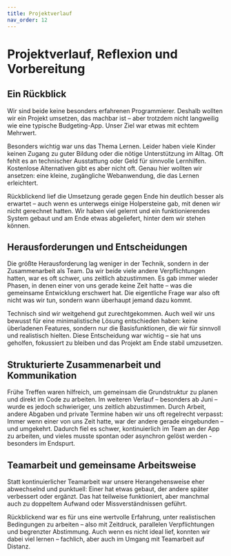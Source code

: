```yaml
---
title: Projektverlauf
nav_order: 12
---
```


# Projektverlauf, Reflexion und Vorbereitung

## Ein Rückblick

Wir sind beide keine besonders erfahrenen Programmierer. Deshalb wollten wir ein Projekt umsetzen, das machbar ist – aber trotzdem nicht langweilig wie eine typische Budgeting-App. Unser Ziel war etwas mit echtem Mehrwert.

Besonders wichtig war uns das Thema Lernen. Leider haben viele Kinder keinen Zugang zu guter Bildung oder die nötige Unterstützung im Alltag. Oft fehlt es an technischer Ausstattung oder Geld für sinnvolle Lernhilfen. Kostenlose Alternativen gibt es aber nicht oft. Genau hier wollten wir ansetzen: eine kleine, zugängliche Webanwendung, die das Lernen erleichtert.

Rückblickend lief die Umsetzung gerade gegen Ende hin deutlich besser als erwartet – auch wenn es unterwegs einige Holpersteine gab, mit denen wir nicht gerechnet hatten. Wir haben viel gelernt und ein funktionierendes System gebaut und am Ende etwas abgeliefert, hinter dem wir stehen können.


## Herausforderungen und Entscheidungen

Die größte Herausforderung lag weniger in der Technik, sondern in der Zusammenarbeit als Team. Da wir beide viele andere Verpflichtungen hatten, war es oft schwer, uns zeitlich abzustimmen. Es gab immer wieder Phasen, in denen einer von uns gerade keine Zeit hatte – was die gemeinsame Entwicklung erschwert hat. Die eigentliche Frage war also oft nicht was wir tun, sondern wann überhaupt jemand dazu kommt.

Technisch sind wir weitgehend gut zurechtgekommen. Auch weil wir uns bewusst für eine minimalistische Lösung entschieden haben: keine überladenen Features, sondern nur die Basisfunktionen, die wir für sinnvoll und realistisch hielten. Diese Entscheidung war wichtig – sie hat uns geholfen, fokussiert zu bleiben und das Projekt am Ende stabil umzusetzen.


## Strukturierte Zusammenarbeit und Kommunikation

Frühe Treffen waren hilfreich, um gemeinsam die Grundstruktur zu planen und direkt im Code zu arbeiten. 
Im weiteren Verlauf – besonders ab Juni – wurde es jedoch schwieriger, uns zeitlich abzustimmen. Durch Arbeit, andere Abgaben und private Termine haben wir uns oft regelrecht verpasst: Immer wenn einer von uns Zeit hatte, war der andere gerade eingebunden – und umgekehrt. Dadurch fiel es schwer, kontinuierlich im Team an der App zu arbeiten, und vieles musste spontan oder asynchron gelöst werden - besonders im Endspurt.

## Teamarbeit und gemeinsame Arbeitsweise

Statt kontinuierlicher Teamarbeit war unsere Herangehensweise eher abwechselnd und punktuell: Einer hat etwas gebaut, der andere später verbessert oder ergänzt. Das hat teilweise funktioniert, aber manchmal auch zu doppeltem Aufwand oder Missverständnissen geführt.

Rückblickend war es für uns eine wertvolle Erfahrung, unter realistischen Bedingungen zu arbeiten – also mit Zeitdruck, parallelen Verpflichtungen und begrenzter Abstimmung. Auch wenn es nicht ideal lief, konnten wir dabei viel lernen – fachlich, aber auch im Umgang mit Teamarbeit auf Distanz.
